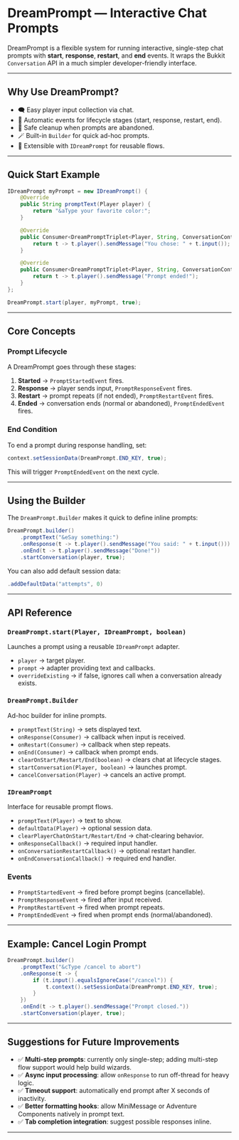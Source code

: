 # DreamPrompt — Interactive Chat Prompts

DreamPrompt is a flexible system for running interactive, single-step chat prompts with **start**, **response**, **restart**, and **end** events. It wraps the Bukkit `Conversation` API in a much simpler developer-friendly interface.

---

## Why Use DreamPrompt?

* 🗨️ Easy player input collection via chat.
* 🔄 Automatic events for lifecycle stages (start, response, restart, end).
* 🧹 Safe cleanup when prompts are abandoned.
* 🪄 Built-in `Builder` for quick ad-hoc prompts.
* 🔧 Extensible with `IDreamPrompt` for reusable flows.

---

## Quick Start Example

```java
IDreamPrompt myPrompt = new IDreamPrompt() {
    @Override
    public String promptText(Player player) {
        return "&aType your favorite color:";
    }

    @Override
    public Consumer<DreamPromptTriplet<Player, String, ConversationContext>> onResponseCallback() {
        return t -> t.player().sendMessage("You chose: " + t.input());
    }

    @Override
    public Consumer<DreamPromptTriplet<Player, String, ConversationContext>> onEndConversationCallback() {
        return t -> t.player().sendMessage("Prompt ended!");
    }
};

DreamPrompt.start(player, myPrompt, true);
```

---

## Core Concepts

### Prompt Lifecycle

A DreamPrompt goes through these stages:

1. **Started** → `PromptStartedEvent` fires.
2. **Response** → player sends input, `PromptResponseEvent` fires.
3. **Restart** → prompt repeats (if not ended), `PromptRestartEvent` fires.
4. **Ended** → conversation ends (normal or abandoned), `PromptEndedEvent` fires.

### End Condition

To end a prompt during response handling, set:

```java
context.setSessionData(DreamPrompt.END_KEY, true);
```

This will trigger `PromptEndedEvent` on the next cycle.

---

## Using the Builder

The `DreamPrompt.Builder` makes it quick to define inline prompts:

```java
DreamPrompt.builder()
    .promptText("&eSay something:")
    .onResponse(t -> t.player().sendMessage("You said: " + t.input()))
    .onEnd(t -> t.player().sendMessage("Done!"))
    .startConversation(player, true);
```

You can also add default session data:

```java
.addDefaultData("attempts", 0)
```

---

## API Reference

### `DreamPrompt.start(Player, IDreamPrompt, boolean)`

Launches a prompt using a reusable `IDreamPrompt` adapter.

* `player` → target player.
* `prompt` → adapter providing text and callbacks.
* `overrideExisting` → if false, ignores call when a conversation already exists.

### `DreamPrompt.Builder`

Ad-hoc builder for inline prompts.

* `promptText(String)` → sets displayed text.
* `onResponse(Consumer)` → callback when input is received.
* `onRestart(Consumer)` → callback when step repeats.
* `onEnd(Consumer)` → callback when prompt ends.
* `clearOnStart/Restart/End(boolean)` → clears chat at lifecycle stages.
* `startConversation(Player, boolean)` → launches prompt.
* `cancelConversation(Player)` → cancels an active prompt.

### `IDreamPrompt`

Interface for reusable prompt flows.

* `promptText(Player)` → text to show.
* `defaultData(Player)` → optional session data.
* `clearPlayerChatOnStart/Restart/End` → chat-clearing behavior.
* `onResponseCallback()` → required input handler.
* `onConversationRestartCallback()` → optional restart handler.
* `onEndConversationCallback()` → required end handler.

### Events

* `PromptStartedEvent` → fired before prompt begins (cancellable).
* `PromptResponseEvent` → fired after input received.
* `PromptRestartEvent` → fired when prompt repeats.
* `PromptEndedEvent` → fired when prompt ends (normal/abandoned).

---

## Example: Cancel Login Prompt

```java
DreamPrompt.builder()
    .promptText("&cType /cancel to abort")
    .onResponse(t -> {
        if (t.input().equalsIgnoreCase("/cancel")) {
            t.context().setSessionData(DreamPrompt.END_KEY, true);
        }
    })
    .onEnd(t -> t.player().sendMessage("Prompt closed."))
    .startConversation(player, true);
```

---

## Suggestions for Future Improvements

* ✅ **Multi-step prompts**: currently only single-step; adding multi-step flow support would help build wizards.
* ✅ **Async input processing**: allow `onResponse` to run off-thread for heavy logic.
* ✅ **Timeout support**: automatically end prompt after X seconds of inactivity.
* ✅ **Better formatting hooks**: allow MiniMessage or Adventure Components natively in prompt text.
* ✅ **Tab completion integration**: suggest possible responses inline.

---